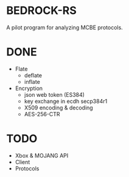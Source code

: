 # BEDROCK-RS
A pilot program for analyzing MCBE protocols.

# DONE
- Flate
    - deflate
    - inflate
- Encryption
    - json web token (ES384)
    - key exchange in ecdh secp384r1
    - X509 encoding & decoding
    - AES-256-CTR 

# TODO
- Xbox & MOJANG API
- Client
- Protocols
